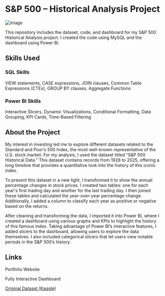# S&P 500 – Historical Analysis Project



![image](https://github.com/user-attachments/assets/2b190112-2576-4597-93f0-cddca63226fd)

This repository includes the dataset, code, and dashboard for my S&P 500 Historical Analysis project.  I created the code using MySQL and the dashboard using Power BI.

## Skills Used

### SQL Skills 

VIEW statements, CASE expressions, JOIN clauses, Common Table Expressions (CTEs), GROUP BY clauses, Aggregate Functions

### Power BI Skills

Interactive Slicers, Dynamic Visualizations, Conditional Formatting, Data Grouping, KPI Cards, Time-Based Filtering

## About the Project

My interest in investing led me to explore different datasets related to the Standard and Poor’s 500 Index, the most well-known representative of the U.S. stock market. For my analysis, I used the dataset titled “S&P 500 Historical Data.” This dataset contains records from 1928 to 2025, offering a long timeline that provides a quantitative look into the history of this iconic index.

To present this dataset in a new light, I transformed it to show the annual percentage changes in stock prices. I created two tables: one for each year's first trading day and another for the last trading day. I then joined these tables and calculated the year-over-year percentage change. Additionally, I added a column to classify each year as positive or negative based on the returns.

After cleaning and transforming the data, I imported it into Power BI, where I created a dashboard using various graphs and KPIs to highlight the history of this famous index. Taking advantage of Power BI’s interactive features, I added slicers to the dashboard, allowing users to explore the data themselves. I also included categorical slicers that let users view notable periods in the S&P 500’s history.

## Links

Portfolio Website 

Fully Interactive Dashboard 

[Original Dataset (Kaggle)](https://www.kaggle.com/datasets/henryhan117/sp-500-historical-data) 

